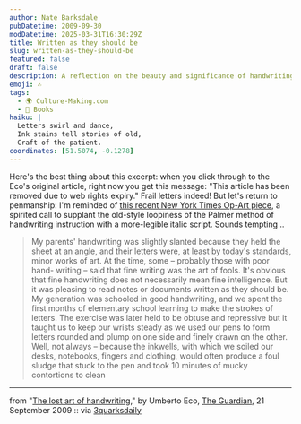 ```yaml
---
author: Nate Barksdale
pubDatetime: 2009-09-30
modDatetime: 2025-03-31T16:30:29Z
title: Written as they should be
slug: written-as-they-should-be
featured: false
draft: false
description: A reflection on the beauty and significance of handwriting in a digital age, inspired by Umberto Eco's thoughts.
emoji: ✍️
tags:
  - 🌍 Culture-Making.com
  - 📖 Books
haiku: |
  Letters swirl and dance,  
  Ink stains tell stories of old,  
  Craft of the patient.
coordinates: [51.5074, -0.1278]
---
```


Here's the best thing about this excerpt: when you click through to the Eco's original article, right now you get this message: "This article has been removed due to web rights expiry." Frail letters indeed! But let's return to penmanship: I'm reminded of [this recent New York Times Op-Art piece](http://www.nytimes.com/interactive/2009/09/04/opinion/20090908_opart.html), a spirited call to supplant the old-style loopiness of the Palmer method of handwriting instruction with a more-legible italic script. Sounds tempting ..

> My parents' handwriting was slightly slanted because they held the sheet at an angle, and their letters were, at least by today's standards, minor works of art. At the time, some – probably those with poor hand- writing – said that fine writing was the art of fools. It's obvious that fine handwriting does not necessarily mean fine intelligence. But it was pleasing to read notes or documents written as they should be. My generation was schooled in good handwriting, and we spent the first months of elementary school learning to make the strokes of letters. The exercise was later held to be obtuse and repressive but it taught us to keep our wrists steady as we used our pens to form letters rounded and plump on one side and finely drawn on the other. Well, not always – because the inkwells, with which we soiled our desks, notebooks, fingers and clothing, would often produce a foul sludge that stuck to the pen and took 10 minutes of mucky contortions to clean

---

from "[The lost art of handwriting](http://web.archive.org/web/20240806070136/https://3quarksdaily.com/3quarksdaily/2009/09/umberto-eco-the-lost-art-of-handwriting.html)," by Umberto Eco, [The Guardian](https://www.google.com/search?q=%22The%20Guardian%22%20guardian.co.uk), 21 September 2009 :: via [3quarksdaily](http://web.archive.org/web/20240806070136/https://3quarksdaily.com/3quarksdaily/2009/09/umberto-eco-the-lost-art-of-handwriting.html)

